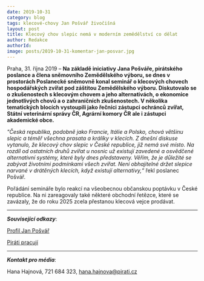 ```yaml
---
date: 2019-10-31
category: blog
tags: klecové-chovy Jan Pošvář živočišná
layout: post
title: Klecový chov slepic nemá v moderním zemědělství co dělat
author: Redakce
authorId:  
image: posts/2019-10-31-komentar-jan-posvar.jpg
---
```



Praha, 31. října 2019 – **Na základě iniciativy Jana Pošváře, pirátského poslance a člena sněmovního Zemědělského výboru, se dnes v prostorách Poslanecké sněmovně konal seminář o klecových chovech hospodářských zvířat pod záštitou Zemědělského výboru. Diskutovalo se o zkušenostech s klecovým chovem a jeho alternativách, o ekonomice jednotlivých chovů a o zahraničních zkušenostech. V několika tematických blocích vystoupili jako řečníci zástupci ochránců zvířat, Státní veterinární správy ČR, Agrární komory ČR ale i zástupci akademické obce.**

*"Česká republika, podobně jako Francie, Itálie a Polsko, chová většinu slepic a téměř všechna prasata a králíky v klecích. Z dnešní diskuse vytanulo, že klecový chov slepic v České republice, již nemá své místo. Na rozdíl od ostatních druhů zvířat u nosnic už existují zavedené a osvědčené alternativní systémy, které byly dnes představeny. Věřím, že je důležité se zabývat životními podmínkami všech zvířat. Není obhajitelné držet slepice narvané v drátěných klecích, když existují alternativy,“* řekl poslanec Pošvář.

Pořádání semináře bylo reakcí na všeobecnou občanskou poptávku v České republice. Na ni zareagovaly také některé obchodní řetězce, které se zavázaly, že do roku 2025 zcela přestanou klecová vejce prodávat. 

---

***Související odkazy***:

[Profil Jan Pošvář]( https://www.pirati.cz/lide/jan-posvar/)

[Piráti pracují](https://piratipracuji.cz/)

---

***Kontakt pro média***:

Hana Hajnová, 721 684 323, hana.hajnova@pirati.cz
